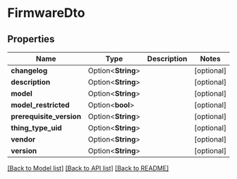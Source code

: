 # FirmwareDto

## Properties

Name | Type | Description | Notes
------------ | ------------- | ------------- | -------------
**changelog** | Option<**String**> |  | [optional]
**description** | Option<**String**> |  | [optional]
**model** | Option<**String**> |  | [optional]
**model_restricted** | Option<**bool**> |  | [optional]
**prerequisite_version** | Option<**String**> |  | [optional]
**thing_type_uid** | Option<**String**> |  | [optional]
**vendor** | Option<**String**> |  | [optional]
**version** | Option<**String**> |  | [optional]

[[Back to Model list]](../README.md#documentation-for-models) [[Back to API list]](../README.md#documentation-for-api-endpoints) [[Back to README]](../README.md)


